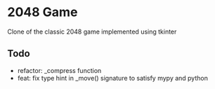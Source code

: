 # 2048 Game

Clone of the classic 2048 game implemented using tkinter

## Todo

- refactor: _compress function
- feat: fix type hint in _move() signature to satisfy mypy and python

